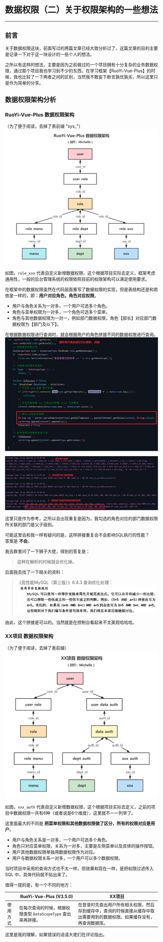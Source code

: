 # 数据权限（二）关于权限架构的一些想法
- - -

## 前言
关于数据权限这块，前面写过的两篇文章已经大致分析过了，这篇文章的目的主要是记录一下对于这一块设计的一些个人的想法。

之所以有这样的想法，主要是因为之前做过的一个项目拥有十分复杂的业务数据权限，通过那个项目我也学习到不少的东西，在学习框架【RuoYi-Vue-Plus】的时候，我也比较了一下两者之间的区别，当然我不敢妄下断言孰优孰劣，所以这里只是作为简单的分享。

## 数据权限架构分析
### RuoYi-Vue-Plus 数据权限架构
（为了便于阅读，去掉了表前缀 "sys_"）<br>
![在这里插入图片描述](img02/038423b5a4b642dda6a22a578a9a2272.png)

如图，`role_xxx` 代表自定义新增数据权限，这个根据项目实际去定义，框架考虑通用性，一般的后台管理系统的权限依照目前的权限架构可以满足使用要求。

在框架中的数据权限虽然在代码层面重写了数据权限的实现，但是表结构还是和若依是一样的，即：**用户对应角色，角色对应权限**。

- 用户与角色关系为一对多，一个用户可选多个角色。
- 角色与菜单权限为一对多，一个角色可选多个菜单。
- 角色与其他数据权限为一对一，例如部门数据权限，角色【部长】对应部门数据权限为【部门及以下】。

在根据数据权限进行查询时，就会根据用户的角色拼接不同的数据权限进行查询。<br>
![在这里插入图片描述](img02/031aa3d72ff24e3cb035e05bdaa08278.png)

![在这里插入图片描述](img02/d27abe5d14304dc89b9399666b8976a8.png)

这里只是作为参考，之所以会出现重复是因为，我勾选的角色对应的部门数据权限所关联的部门是父子级别。

可能这里会和我一样有疑问的是，这样拼接重复会不会影响SQL执行的性能？<br>
答案是 **不会**。

我去群里问了一下狮子大佬，得到的答复是：

> 这种在解析的时候就会优化掉。

后面我去找了一下相关的资料：

> 《高性能MySQL（第三版）》6.4.3 查询优化处理：![这里是引用](img02/edbe7cde40394dbb8d9101a0ea38b18f.png)

由此，这个拼接是可以的。当然就是在控制台看起来不太美观哈哈哈。

### XX项目 数据权限架构
（为了便于阅读，去掉了表前缀）<br>
![在这里插入图片描述](img02/c840967eecd947f8889db56c04c8f4b3.png)

如图，`xxx_auth` 代表自定义新增数据权限，这个根据项目实际去定义，之前的项目中数据权限一共有6种（或者说是6个维度），这里就不一一列举了。

这里面最大的不同是 **把菜单权限和其他数据权限做了区分，所有的权限对应是用户**。

- 用户与角色关系是一对多，一个用户可选多个角色。
- 角色只对应菜单权限，关系为一对多，主要是左侧菜单以及具体的操作按钮。
- 用户其他数据权限单独用数据权限作为对应。
- 用户与数据权限关系一对多，一个用户可以多个数据权限。

当时项目中采用的查询方式也不太一样，但效果和现在一样，是把权限过滤传入 SQL 中，具体代码就不贴出来了。

值得一提的是，有一个不同的地方：

|      | RuoYi-Vue-Plus (V3.5.0)                 | XX项目                                                          | 
|------|-----------------------------------------|---------------------------------------------------------------|
| 使用方式 | 在每次查询的时候，根据权限类型 `DataScopeType` 查出来再拼接。 | 在登录时先查出用户所有相关权限，然后存到缓存中，查询的时候直接从缓存中取出需要用到的数据权限。如果缓存没有，再查询数据库。 |

这里是我的理解，如果错误的话请大佬们在评论指出。